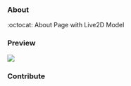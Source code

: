 ### About
:octocat: About Page with Live2D Model

### Preview 
<a href="https://domathid.github.io/live2dWaifu"><img src="https://img.shields.io/badge/Code-Preview-blue.svg"></a>

### Contribute


